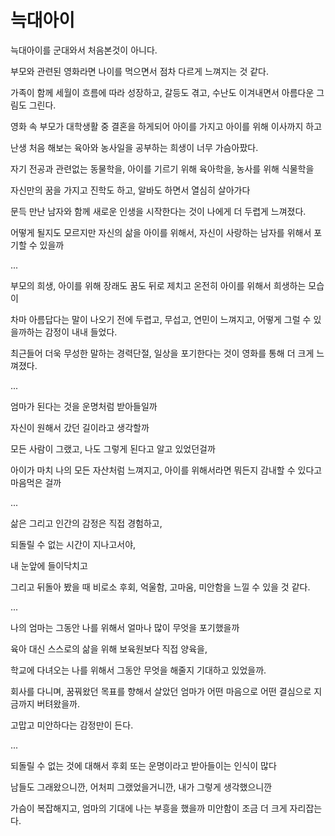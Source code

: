 # 늑대아이

늑대아이를 군대와서 처음본것이 아니다.

부모와 관련된 영화라면 나이를 먹으면서 점차 다르게 느껴지는 것 같다.

가족이 함께 세월이 흐름에 따라 성장하고, 갈등도 겪고, 수난도 이겨내면서 아름다운 그림도 그린다.

영화 속 부모가 대학생활 중 결혼을 하게되어 아이를 가지고 아이를 위해 이사까지 하고

난생 처음 해보는 육아와 농사일을 공부하는 희생이 너무 가슴아팠다.

자기 전공과 관련없는 동물학을, 아이를 기르기 위해 육아학을, 농사를 위해 식물학을

자신만의 꿈을 가지고 진학도 하고, 알바도 하면서 열심히 살아가다

문득 만난 남자와 함께 새로운 인생을 시작한다는 것이 나에게 더 두렵게 느껴졌다.

어떻게 될지도 모르지만 자신의 삶을 아이를 위해서, 자신이 사랑하는 남자를 위해서 포기할 수 있을까

...

부모의 희생, 아이를 위해 장래도 꿈도 뒤로 제치고 온전히 아이를 위해서 희생하는 모습이

차마 아름답다는 말이 나오기 전에 두렵고, 무섭고, 연민이 느껴지고, 어떻게 그럴 수 있을까하는 감정이 내내 들었다.

최근들어 더욱 무성한 말하는 경력단절, 일상을 포기한다는 것이 영화를 통해 더 크게 느껴졌다.

...

엄마가 된다는 것을 운명처럼 받아들일까

자신이 원해서 갔던 길이라고 생각할까

모든 사람이 그랬고, 나도 그렇게 된다고 알고 있었던걸까

아이가 마치 나의 모든 자산처럼 느껴지고, 아이를 위해서라면 뭐든지 감내할 수 있다고 마음먹은 걸까

...

삶은 그리고 인간의 감정은 직접 경험하고,

되돌릴 수 없는 시간이 지나고서야,

내 눈앞에 들이닥치고

그리고 뒤돌아 봤을 때 비로소 후회, 억울함, 고마움, 미안함을 느낄 수 있을 것 같다.

...

나의 엄마는 그동안 나를 위해서 얼마나 많이 무엇을 포기했을까

육아 대신 스스로의 삶을 위해 보육원보다 직접 양육을,

학교에 다녀오는 나를 위해서 그동안 무엇을 해줄지 기대하고 있었을까.

회사를 다니며, 꿈꿔왔던 목표를 향해서 살았던 엄마가 어떤 마음으로 어떤 결심으로 지금까지 버텨왔을까.

고맙고 미안하다는 감정만이 든다.

...

되돌릴 수 없는 것에 대해서 후회 또는 운명이라고 받아들이는 인식이 많다

남들도 그래왔으니깐, 어처피 그랬었을거니깐, 내가 그렇게 생각했으니깐

가슴이 복잡해지고, 엄마의 기대에 나는 부흥을 했을까 미안함이 조금 더 크게 자리잡는다.